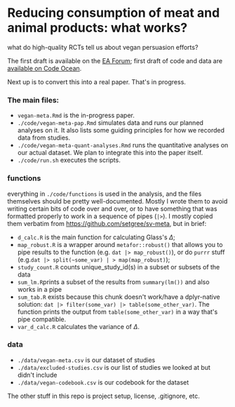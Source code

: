 # Reducing consumption of meat and animal products: what works? 

what do high-quality RCTs tell us about vegan persuasion efforts?

The first draft is available on the [EA Forum](https://forum.effectivealtruism.org/posts/k9qqGZtmWz3x4yaaA/environmental-and-health-appeals-are-the-most-effective); first draft of code and data are [available on Code Ocean](https://doi.org/10.24433/CO.6020578.v1).
 
Next up is to convert this into a real paper. That's in progress.

### The main files:

  * `vegan-meta.Rmd` is the in-progress paper.
  * `./code/vegan-meta-pap.Rmd` simulates data and runs our planned analyses on it. It also lists some guiding principles for how we recorded data from studies.
  * `./code/vegan-meta-quant-analyses.Rmd` runs the quantitative analyses on our actual dataset. We plan to integrate this into the paper itself.
  * `./code/run.sh` executes the scripts.

### functions
everything in `./code/functions` is used in the analysis, and the files themselves should be pretty well-documented. Mostly I wrote them to avoid writing certain bits of code over and over, or to have something that was formatted properly to work in a sequence of pipes (`|>`). I mostly copied them verbatim from https://github.com/setgree/sv-meta, but in brief:
  * `d_calc.R` is the main function for calculating Glass's $\Delta$;
  * `map_robust.R` is a wrapper around `metafor::robust()` that allows you to pipe results to the function (e.g. `dat |> map_robust()`), or do `purrr` stuff (e.g.`dat |> split(~some_var) | > map(map_robust)`);
  * `study_count.R` counts unique_study_id(s) in a subset or subsets of the data 
  * `sum_lm.R`prints a subset of the results from `summary(lm())` and also works in a pipe
  * `sum_tab.R` exists because this chunk doesn't work/have a dplyr-native solution:  `dat |> filter(some_var) |> table(some_other_var)`. The function prints the output from `table(some_other_var)` in a way that's pipe compatible.
  * `var_d_calc.R` calculates the variance of $\Delta$.
  
### data
  * `./data/vegan-meta.csv`  is our dataset of studies
  * `./data/excluded-studies.csv` is our list of studies we looked at but didn't include
  * `./data/vegan-codebook.csv` is our codebook for the dataset
  
The other stuff in this repo is project setup, license, .gitignore, etc. 

